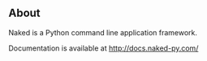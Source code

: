 ## About

Naked is a Python command line application framework.

Documentation is available at http://docs.naked-py.com/

